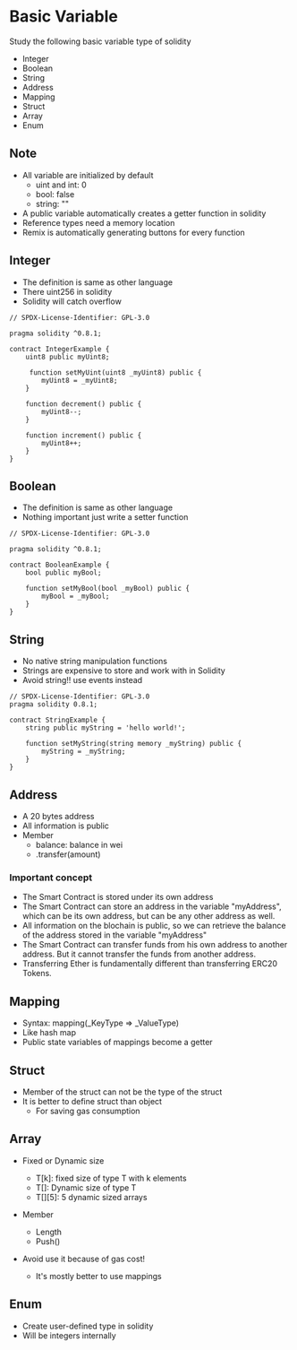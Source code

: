 # Basic Variable
Study the following basic variable type of solidity
- Integer
- Boolean
- String
- Address
- Mapping
- Struct
- Array
- Enum

## Note
- All variable are initialized by default
    - uint and int: 0
    - bool: false
    - string: ""
- A public variable automatically creates a getter function in solidity
- Reference types need a memory location
- Remix is automatically generating buttons for every function

## Integer
- The definition is same as other language
- There uint256 in solidity
- Solidity will catch overflow

```
// SPDX-License-Identifier: GPL-3.0

pragma solidity ^0.8.1;

contract IntegerExample {
    uint8 public myUint8;

     function setMyUint(uint8 _myUint8) public {
        myUint8 = _myUint8;
    }

    function decrement() public {
        myUint8--;
    }

    function increment() public {
        myUint8++;
    }
}
```

## Boolean
- The definition is same as other language
- Nothing important just write a setter function

```
// SPDX-License-Identifier: GPL-3.0

pragma solidity ^0.8.1;

contract BooleanExample {
    bool public myBool;

    function setMyBool(bool _myBool) public {
        myBool = _myBool;
    }
}
```

## String
- No native string manipulation functions
- Strings are expensive to store and work with in Solidity
- Avoid string!! use events instead

```
// SPDX-License-Identifier: GPL-3.0
pragma solidity 0.8.1;

contract StringExample {
    string public myString = 'hello world!';

    function setMyString(string memory _myString) public {
        myString = _myString;
    }
}
```

## Address
- A 20 bytes address
- All information is public
- Member
    - balance: balance in wei
    - .transfer(amount)


### Important concept
- The Smart Contract is stored under its own address
- The Smart Contract can store an address in the variable "myAddress", which can be its own address, but can be any other address as well.
- All information on the blochain is public, so we can retrieve the balance of the address stored in the variable "myAddress"
- The Smart Contract can transfer funds from his own address to another address. But it cannot transfer the funds from another address.
- Transferring Ether is fundamentally different than transferring ERC20 Tokens.

## Mapping
- Syntax: mapping(_KeyType => _ValueType)
- Like hash map
- Public state variables of mappings become a getter

## Struct
- Member of the struct can not be the type of the struct
- It is better to define struct than object
    - For saving gas consumption

## Array
- Fixed or Dynamic size
    - T[k]: fixed size of type T with k elements
    - T[]: Dynamic size of type T
    - T[][5]: 5 dynamic sized arrays
- Member
    - Length
    - Push()

- Avoid use it because of gas cost!
    - It's mostly better to use mappings

## Enum
- Create user-defined type in solidity
- Will be integers internally 